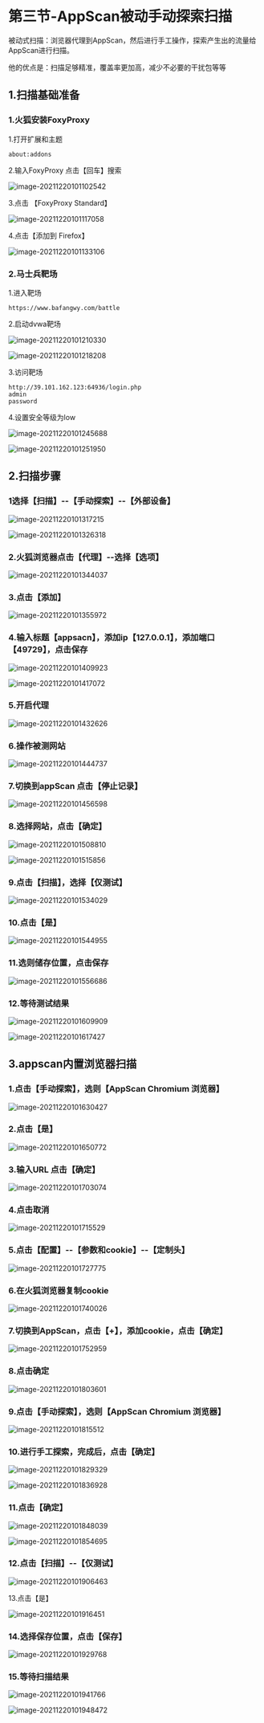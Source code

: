 # 第三节-AppScan被动手动探索扫描

被动式扫描：浏览器代理到AppScan，然后进行手工操作，探索产生出的流量给AppScan进行扫描。

他的优点是：扫描足够精准，覆盖率更加高，减少不必要的干扰包等等

## 1.扫描基础准备

### 1.火狐安装FoxyProxy

1.打开扩展和主题

```
about:addons
```

2.输入FoxyProxy 点击【回车】搜索

![image-20211220101102542](images/image-20211220101102542.png)

3.点击 【FoxyProxy Standard】

![image-20211220101117058](images/image-20211220101117058.png)

4.点击【添加到 Firefox】

![image-20211220101133106](images/image-20211220101133106.png)

### 2.马士兵靶场

1.进入靶场

```
https://www.bafangwy.com/battle
```

2.启动dvwa靶场

![image-20211220101210330](images/image-20211220101210330.png)

![image-20211220101218208](images/image-20211220101218208.png)

3.访问靶场

```
http://39.101.162.123:64936/login.php
admin
password
```

4.设置安全等级为low

![image-20211220101245688](images/image-20211220101245688.png)

![image-20211220101251950](images/image-20211220101251950.png)

## 2.扫描步骤

### 1选择【扫描】--【手动探索】--【外部设备】

![image-20211220101317215](images/image-20211220101317215.png)

![image-20211220101326318](images/image-20211220101326318.png)

### 2.火狐浏览器点击【代理】--选择【选项】

![image-20211220101344037](images/image-20211220101344037.png)

### 3.点击【添加】

![image-20211220101355972](images/image-20211220101355972.png)

### 4.输入标题【appsacn】，添加ip【127.0.0.1】，添加端口【49729】，点击保存

![image-20211220101409923](images/image-20211220101409923.png)

![image-20211220101417072](images/image-20211220101417072.png)

### 5.开启代理

![image-20211220101432626](images/image-20211220101432626.png)

### 6.操作被测网站

![image-20211220101444737](images/image-20211220101444737.png)

### 7.切换到appScan 点击【停止记录】

![image-20211220101456598](images/image-20211220101456598.png)

### 8.选择网站，点击【确定】

![image-20211220101508810](images/image-20211220101508810.png)

![image-20211220101515856](images/image-20211220101515856.png)

### 9.点击【扫描】，选择【仅测试】

![image-20211220101534029](images/image-20211220101534029.png)

### 10.点击【是】

![image-20211220101544955](images/image-20211220101544955.png)

### 11.选则储存位置，点击保存

![image-20211220101556686](images/image-20211220101556686.png)

### 12.等待测试结果

![image-20211220101609909](images/image-20211220101609909.png)

![image-20211220101617427](images/image-20211220101617427.png)

## 3.appscan内置浏览器扫描

### 1.点击【手动探索】，选则【AppScan Chromium 浏览器】

![image-20211220101630427](images/image-20211220101630427.png)

### 2.点击【是】

![image-20211220101650772](images/image-20211220101650772.png)

### 3.输入URL 点击【确定】

![image-20211220101703074](images/image-20211220101703074.png)

### 4.点击取消

![image-20211220101715529](images/image-20211220101715529.png)

### 5.点击【配置】--【参数和cookie】--【定制头】

![image-20211220101727775](images/image-20211220101727775.png)

### 6.在火狐浏览器复制cookie

![image-20211220101740026](images/image-20211220101740026.png)

### 7.切换到AppScan，点击【+】，添加cookie，点击【确定】

![image-20211220101752959](images/image-20211220101752959.png)

### 8.点击确定

![image-20211220101803601](images/image-20211220101803601.png)

### 9.点击【手动探索】，选则【AppScan Chromium 浏览器】

![image-20211220101815512](images/image-20211220101815512.png)

### 10.进行手工探索，完成后，点击【确定】

![image-20211220101829329](images/image-20211220101829329.png)

![image-20211220101836928](images/image-20211220101836928.png)

### 11.点击【确定】

![image-20211220101848039](images/image-20211220101848039.png)

![image-20211220101854695](images/image-20211220101854695.png)

### 12.点击【扫描】--【仅测试】

![image-20211220101906463](images/image-20211220101906463.png)

13.点击【是】

![image-20211220101916451](images/image-20211220101916451.png)

### 14.选择保存位置，点击【保存】

![image-20211220101929768](images/image-20211220101929768.png)

### 15.等待扫描结果

![image-20211220101941766](images/image-20211220101941766.png)

![image-20211220101948472](images/image-20211220101948472.png)

